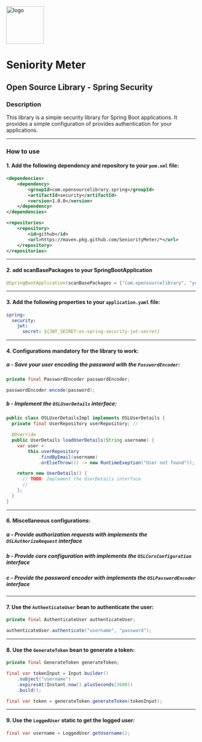 <img src="https://github.com/SeniorityMeter/spring-sm-starter-bom/assets/36059306/ebfcb364-caea-48eb-972a-2d1ae63f4cdb" alt="logo" width="100"/>

# Seniority Meter
## Open Source Library - Spring Security

### Description
This library is a simple security library for Spring Boot applications. It provides a simple configuration of provides authentication for your applications. 

___

### How to use
#### 1. Add the following dependency and repository to your `pom.xml` file:

```xml
<dependencies>
    <dependency>
        <groupId>com.opensourcelibrary.spring</groupId>
        <artifactId>security</artifactId>
        <version>1.0.0</version>
    </dependency>
</dependencies>

<repositories>
    <repository>
        <id>github</id>
        <url>https://maven.pkg.github.com/SeniorityMeter/*</url>
    </repository>
</repositories>
```
___

#### 2. add scanBasePackages to your SpringBootApplication
```java
@SpringBootApplication(scanBasePackages = {"com.opensourcelibrary", "your.package.name.here"})
```
___

#### 3. Add the following properties to your `application.yaml` file:

```yaml
spring:
  security:
    jwt:
      secret: ${JWT_SECRET:os-spring-security-jwt-secret}
```
___

#### 4. Configurations mandatory for the library to work:

##### a - Save your user encoding the password with the `PasswordEncoder`:

```java
private final PasswordEncoder passwordEncoder;

passwordEncoder.encode(password);
```

##### b - Implement the `OSLUserDetails` interface:
```java
public class OSLUserDetailsImpl implements OSLUserDetails {
  private final UserRepository userRepository; // 

  @Override
  public UserDetails loadUserDetails(String username) {
    var user =
        this.userRepository
            .findByEmail(username)
            .orElseThrow(() -> new RuntimeExeption("User not found"));

    return new UserDetails() {
      // TODO: Implement the UserDetails interface
      // 
    };
  }
}
```

___

#### 6. Miscellaneous configurations:

##### a - Provide authorization requests with implements the `OSLAuthorizeRequest` interface
##### b - Provide cors configuration with implements the `OSLCorsConfiguration` interface
##### c - Provide the password encoder with implements the `OSLPasswordEncoder` interface

___

#### 7. Use the `AuthenticateUser` bean to authenticate the user:

```java
private final AuthenticateUser authenticateUser;

authenticateUser.authenticate("username", "password");
```
___

#### 8. Use the `GenerateToken` bean to generate a token:

```java
private final GenerateToken generateToken;

final var tokenInput = Input.builder()
    .subject("username")
    .expiresAt(Instant.now().plusSeconds(3600))
    .build();

final var token = generateToken.generateToken(tokenInput);
```
___

#### 9. Use the `LoggedUser` static to get the logged user:

```java
final var username = LoggedUser.getUsername();
```
